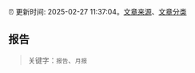 :alarm_clock: 更新时间: 2025-02-27 11:37:04。[文章来源](/README.md)、[文章分类](/TAGS.md)

## 报告


> 关键字：`报告`、`月报`



